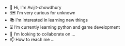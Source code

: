 - 👋 Hi, I’m Avijit-chowdhury
- 🗺️ I'm very curious for unknown 
- 📚 I’m interested in learning new things 
- ⌛ I’m currently learning python and game development
- 💞️ I’m looking to collaborate on ...
- 📫 How to reach me ...

<!-- No 4/5 will be added later on --->
<!---
Avijit-chowdhury/Avijit-chowdhury is a ✨ special ✨ repository because its `README.md` (this file) appears on your GitHub profile.
You can click the Preview link to take a look at your changes.
--->
